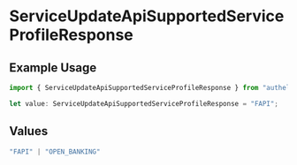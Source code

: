 # ServiceUpdateApiSupportedServiceProfileResponse

## Example Usage

```typescript
import { ServiceUpdateApiSupportedServiceProfileResponse } from "authelete-bundled/models/operations";

let value: ServiceUpdateApiSupportedServiceProfileResponse = "FAPI";
```

## Values

```typescript
"FAPI" | "OPEN_BANKING"
```